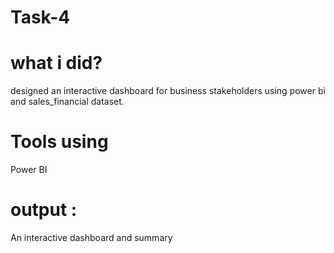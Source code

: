 # Task-4
# what i did?
 designed an interactive dashboard for business stakeholders using power bi and sales_financial dataset. 
# Tools using
 Power BI
# output :
 An interactive dashboard and summary
